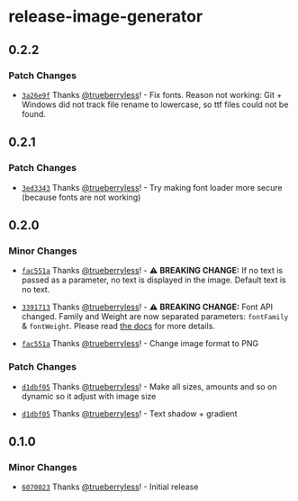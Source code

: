 # release-image-generator

## 0.2.2

### Patch Changes

- [`3a26e9f`](https://github.com/trueberryless-org/release-image-generator/commit/3a26e9fe791627181247c1903127473da462b9e1) Thanks [@trueberryless](https://github.com/trueberryless)! - Fix fonts. Reason not working: Git + Windows did not track file rename to lowercase, so ttf files could not be found.

## 0.2.1

### Patch Changes

- [`3ed3343`](https://github.com/trueberryless-org/release-image-generator/commit/3ed33432a3d9a18fd75c5a29e16cf507ed5e5287) Thanks [@trueberryless](https://github.com/trueberryless)! - Try making font loader more secure (because fonts are not working)

## 0.2.0

### Minor Changes

- [`fac551a`](https://github.com/trueberryless-org/release-image-generator/commit/fac551af9225959161915f401b8fa14b1dea00af) Thanks [@trueberryless](https://github.com/trueberryless)! - ⚠️ **BREAKING CHANGE:** If no text is passed as a parameter, no text is displayed in the image. Default text is no text.

- [`3391713`](https://github.com/trueberryless-org/release-image-generator/commit/3391713e1fdb4dd0e1708590352106a2967fa524) Thanks [@trueberryless](https://github.com/trueberryless)! - ⚠️ **BREAKING CHANGE:** Font API changed. Family and Weight are now separated parameters: `fontFamily` & `fontWeight`. Please read [the docs](https://github.com/trueberryless-org/release-image-generator?tab=readme-ov-file#usage) for more details.

- [`fac551a`](https://github.com/trueberryless-org/release-image-generator/commit/fac551af9225959161915f401b8fa14b1dea00af) Thanks [@trueberryless](https://github.com/trueberryless)! - Change image format to PNG

### Patch Changes

- [`d1dbf05`](https://github.com/trueberryless-org/release-image-generator/commit/d1dbf05cde9773fb6e2c338114add34c464c48ca) Thanks [@trueberryless](https://github.com/trueberryless)! - Make all sizes, amounts and so on dynamic so it adjust with image size

- [`d1dbf05`](https://github.com/trueberryless-org/release-image-generator/commit/d1dbf05cde9773fb6e2c338114add34c464c48ca) Thanks [@trueberryless](https://github.com/trueberryless)! - Text shadow + gradient

## 0.1.0

### Minor Changes

- [`6070023`](https://github.com/trueberryless-org/release-image-generator/commit/60700238866018e4d983ec03d3abeb74591de2b9) Thanks [@trueberryless](https://github.com/trueberryless)! - Initial release
